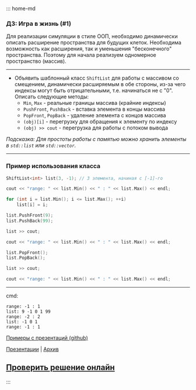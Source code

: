 ::: home-md 
<!-- .element: hidden="hidden" -->

### ДЗ: Игра в жизнь (#1)

Для реализации симуляции в стиле ООП, необходимо динамически описать расширение пространства для будущих клеток. Необходима возможность как расширения, так и уменьшения "бесконечного" пространства. Поэтому для начала реализуем одномерное пространство (массив).

---
-  Объявить шаблонный класс `ShiftList` для работы с массивом со смещением, динамически расширяемым в обе стороны, из-за чего индексы могут быть отрицательными, т.е. начинаться не с "0". Описать следующие методы:
	- `Min`, `Max` - реальные границы массива (крайние индексы)
	- `PushFront`, `PushBack` - вставка элемента в концы массива
	- `PopFront`, `PopBack` - удаление элемента с концов массива
	- `(obj)[i]` - перегрузку для обращения к элементу по индексу
	- `(obj) >> cout` - перегрузка для работы с потоком вывода

*Подсказка: Для простоты работы с памятью можно хранить элементы в `std::list` или `std::vector`.*

---
### Пример использования класса
``` cpp
ShiftList<int> list(3, -1); // 3 элемента, начиная с [-1]-го

cout << "range: " << list.Min() << " : " << list.Max() << endl;

for (int i = list.Min(); i <= list.Max(); ++i)
	list[i] = i;

list.PushFront(9);
list.PushBack(99);

list >> cout;

cout << "range: " << list.Min() << " : " << list.Max() << endl;

list.PopFront();
list.PopBack();

list >> cout;

cout << "range: " << list.Min() << " : " << list.Max() << endl;
```

---
cmd:
``` shell
range: -1 : 1
list: 9 -1 0 1 99
range: -2 : 2
list: -1 0 1
range: -1 : 1
```

[Примеры с презентаций (github)](https://github.com/aatutor/oop_cpp_files)

[Презентации](https://aatutor.github.io/slides_oop_cpp/) | [Архив](https://sourceforge.net/projects/cpp-oop-top-aca/files/Lections/active/)

## [Проверить решение онлайн](https://coliru.stacked-crooked.com/a/e59c1038a2941117)
:::
